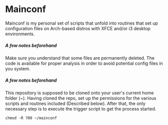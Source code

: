 # Mainconf
Mainconf is my personal set of scripts that unfold into routines that set up configuration files on Arch-based distros with XFCE and/or i3 desktop environments.

##### A few notes beforehand
Make sure you understand that some files are permanently deleted. The code is available for proper analysis in order to avoid potential config files in you system.

##### A few notes beforehand
This repository is supposed to be cloned onto your user's current home folder (~). Having cloned the repo, set up the permissions for the various scripts and routines included (Described below). After that, the only necessary step is to execute the trigger script to get the process started.

```shell
chmod -R 700 ~/mainconf 
```



